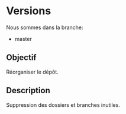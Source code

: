 Versions
========

Nous sommes dans la branche:
* master


Objectif
--------
Réorganiser le dépôt.


Description
-----------
Suppression des dossiers et branches inutiles.

